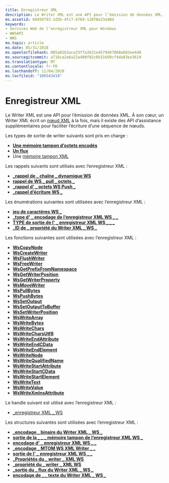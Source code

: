 ```yaml
---
title: Enregistreur XML
description: Le Writer XML est une API pour l’émission de données XML. À son cœur, un Writer XML écrit un nœud XML à la fois, mais il existe des API d’assistance supplémentaires pour faciliter l’écriture d’une séquence de nœuds.
ms.assetid: 69d50793-1d5b-4fc7-bf69-128f8e23a98d
keywords:
- Services Web de l’enregistreur XML pour Windows
- WWSAPI
- WWS
ms.topic: article
ms.date: 05/31/2018
ms.openlocfilehash: 085a02b3aca33ffa3b31e4579d47068a683ee4d8
ms.sourcegitcommit: a716ca2a6a22a400f02c6b31699cf4da83ee3619
ms.translationtype: MT
ms.contentlocale: fr-FR
ms.lasthandoff: 11/04/2020
ms.locfileid: "106543418"
---
```

# <a name="xml-writer"></a>Enregistreur XML

Le Writer XML est une API pour l’émission de données XML. À son cœur, un Writer XML écrit un [nœud XML](xml-node.md) à la fois, mais il existe des API d’assistance supplémentaires pour faciliter l’écriture d’une séquence de nœuds.


Les types de sortie de writer suivants sont pris en charge :

-   [**Une mémoire tampon d’octets encodés**](/windows/desktop/api/WebServices/ns-webservices-ws_xml_writer_buffer_output)
-   [**Un flux**](/windows/desktop/api/WebServices/ns-webservices-ws_xml_writer_stream_output)
-   Une [mémoire tampon XML](xml-buffer.md)

Les rappels suivants sont utilisés avec l’enregistreur XML :

-   [**\_rappel de \_ chaîne \_ dynamique WS**](/windows/desktop/api/WebServices/nc-webservices-ws_dynamic_string_callback)
-   [**rappel de WS \_ pull \_ octets \_**](/windows/desktop/api/WebServices/nc-webservices-ws_pull_bytes_callback)
-   [**\_rappel d' \_ octets WS Push \_**](/windows/desktop/api/WebServices/nc-webservices-ws_push_bytes_callback)
-   [**\_rappel d’écriture WS \_**](/windows/desktop/api/WebServices/nc-webservices-ws_write_callback)

Les énumérations suivantes sont utilisées avec l’enregistreur XML :

-   [**jeu de caractères WS \_**](/windows/desktop/api/WebServices/ne-webservices-ws_charset)
-   [**\_type d' \_ encodage de l’enregistreur XML WS \_ \_**](/windows/desktop/api/WebServices/ne-webservices-ws_xml_writer_encoding_type)
-   [**TYPE de sortie de l' \_ enregistreur XML WS \_ \_ \_**](/windows/desktop/api/WebServices/ne-webservices-ws_xml_writer_output_type)
-   [**\_ID de \_ propriété du Writer XML \_ WS \_**](/windows/desktop/api/WebServices/ne-webservices-ws_xml_writer_property_id)

Les fonctions suivantes sont utilisées avec l’enregistreur XML :

-   [**WsCopyNode**](/windows/desktop/api/WebServices/nf-webservices-wscopynode)
-   [**WsCreateWriter**](/windows/desktop/api/WebServices/nf-webservices-wscreatewriter)
-   [**WsFlushWriter**](/windows/desktop/api/WebServices/nf-webservices-wsflushwriter)
-   [**WsFreeWriter**](/windows/desktop/api/WebServices/nf-webservices-wsfreewriter)
-   [**WsGetPrefixFromNamespace**](/windows/desktop/api/WebServices/nf-webservices-wsgetprefixfromnamespace)
-   [**WsGetWriterPosition**](/windows/desktop/api/WebServices/nf-webservices-wsgetwriterposition)
-   [**WsGetWriterProperty**](/windows/desktop/api/WebServices/nf-webservices-wsgetwriterproperty)
-   [**WsMoveWriter**](/windows/desktop/api/WebServices/nf-webservices-wsmovewriter)
-   [**WsPullBytes**](/windows/desktop/api/WebServices/nf-webservices-wspullbytes)
-   [**WsPushBytes**](/windows/desktop/api/WebServices/nf-webservices-wspushbytes)
-   [**WsSetOutput**](/windows/desktop/api/WebServices/nf-webservices-wssetoutput)
-   [**WsSetOutputToBuffer**](/windows/desktop/api/WebServices/nf-webservices-wssetoutputtobuffer)
-   [**WsSetWriterPosition**](/windows/desktop/api/WebServices/nf-webservices-wssetwriterposition)
-   [**WsWriteArray**](/windows/desktop/api/WebServices/nf-webservices-wswritearray)
-   [**WsWriteBytes**](/windows/desktop/api/WebServices/nf-webservices-wswritebytes)
-   [**WsWriteChars**](/windows/desktop/api/WebServices/nf-webservices-wswritechars)
-   [**WsWriteCharsUtf8**](/windows/desktop/api/WebServices/nf-webservices-wswritecharsutf8)
-   [**WsWriteEndAttribute**](/windows/desktop/api/WebServices/nf-webservices-wswriteendattribute)
-   [**WsWriteEndCData**](/windows/desktop/api/WebServices/nf-webservices-wswriteendcdata)
-   [**WsWriteEndElement**](/windows/desktop/api/WebServices/nf-webservices-wswriteendelement)
-   [**WsWriteNode**](/windows/desktop/api/WebServices/nf-webservices-wswritenode)
-   [**WsWriteQualifiedName**](/windows/desktop/api/WebServices/nf-webservices-wswritequalifiedname)
-   [**WsWriteStartAttribute**](/windows/desktop/api/WebServices/nf-webservices-wswritestartattribute)
-   [**WsWriteStartCData**](/windows/desktop/api/WebServices/nf-webservices-wswritestartcdata)
-   [**WsWriteStartElement**](/windows/desktop/api/WebServices/nf-webservices-wswritestartelement)
-   [**WsWriteText**](/windows/desktop/api/WebServices/nf-webservices-wswritetext)
-   [**WsWriteValue**](/windows/desktop/api/WebServices/nf-webservices-wswritevalue)
-   [**WsWriteXmlnsAttribute**](/windows/desktop/api/WebServices/nf-webservices-wswritexmlnsattribute)

Le handle suivant est utilisé avec l’enregistreur XML :

-   [\_enregistreur XML \_ WS](ws-xml-writer.md)

Les structures suivantes sont utilisées avec l’enregistreur XML :

-   [**\_encodage \_ binaire du Writer XML \_ WS \_**](/windows/desktop/api/WebServices/ns-webservices-ws_xml_writer_binary_encoding)
-   [**sortie de la \_ \_ \_ mémoire tampon de l’enregistreur XML WS \_**](/windows/desktop/api/WebServices/ns-webservices-ws_xml_writer_buffer_output)
-   [**encodage d' \_ enregistreur XML WS \_ \_**](/windows/desktop/api/WebServices/ns-webservices-ws_xml_writer_encoding)
-   [**\_encodage \_ MTOM WS XML Writer \_ \_**](/windows/desktop/api/WebServices/ns-webservices-ws_xml_writer_mtom_encoding)
-   [**sortie de l' \_ enregistreur XML WS \_ \_**](/windows/desktop/api/WebServices/ns-webservices-ws_xml_writer_output)
-   [**\_Propriétés du \_ writer \_ XML WS**](/windows/desktop/api/WebServices/ns-webservices-ws_xml_writer_properties)
-   [**\_propriété du \_ writer \_ XML WS**](/windows/desktop/api/WebServices/ns-webservices-ws_xml_writer_property)
-   [**\_sortie du \_ flux du Writer XML \_ WS \_**](/windows/desktop/api/WebServices/ns-webservices-ws_xml_writer_stream_output)
-   [**encodage de \_ \_ texte du Writer XML \_ WS \_**](/windows/desktop/api/WebServices/ns-webservices-ws_xml_writer_text_encoding)

 

 




